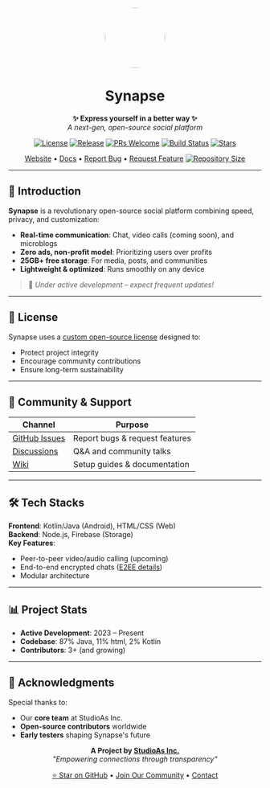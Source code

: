 <div align="center">
  <img src="https://i.postimg.cc/6QMqSrqB/20250810-190421.png" width="120" height="120" style="border-radius:50%">
  
  # Synapse
  
  **✨ Express yourself in a better way ✨**  
  *A next-gen, open-source social platform*

  [![License](https://img.shields.io/badge/license-Custom-blue.svg)](LICENSE.md)
  [![Release](https://img.shields.io/github/v/release/StudioAsInc/synapse-android?include_prereleases)](https://github.com/StudioAsInc/synapse-android/releases)
  [![PRs Welcome](https://img.shields.io/badge/PRs-welcome-brightgreen.svg)](CONTRIBUTE.md)
  [![Build Status](https://img.shields.io/github/actions/workflow/status/StudioAsInc/synapse-android/android.yml?label=build)](https://github.com/StudioAsInc/synapse-android/actions)
  [![Stars](https://img.shields.io/github/stars/StudioAsInc/synapse-android?style=social)](https://github.com/StudioAsInc/synapse-android/stargazers)

  [Website](https://dl-synapse.pages.dev) • [Docs](https://dl-synapse.pages.dev/docs) • [Report Bug](https://github.com/StudioAsInc/synapse-android/issues/new?template=bug_report.md) • [Request Feature](https://github.com/StudioAsInc/synapse-android/issues/new?template=feature_request.md)
[![Repository Size](https://img.shields.io/github/repo-size/StudioAsInc/synapse-android)](https://github.com/StudioAsInc/synapse-android)
</div>

---

## 🚀 Introduction  
**Synapse** is a revolutionary open-source social platform combining speed, privacy, and customization:  
- **Real-time communication**: Chat, video calls (coming soon), and microblogs  
- **Zero ads, non-profit model**: Prioritizing users over profits  
- **25GB+ free storage**: For media, posts, and communities  
- **Lightweight & optimized**: Runs smoothly on any device  

> 🔧 *Under active development – expect frequent updates!*  

---

## 📜 License  
Synapse uses a [custom open-source license](LICENSE.md) designed to:  
- Protect project integrity  
- Encourage community contributions  
- Ensure long-term sustainability  

---

## 💬 Community & Support  
| Channel | Purpose |
|---------|---------|
| [GitHub Issues](https://github.com/StudioAsInc/synapse-android/issues) | Report bugs & request features |
| [Discussions](https://github.com/StudioAsInc/synapse-android/discussions) | Q&A and community talks |
| [Wiki](https://github.com/StudioAsInc/synapse-android/wiki) | Setup guides & documentation |

---

## 🛠️ Tech Stacks
**Frontend**: Kotlin/Java (Android), HTML/CSS (Web)  
**Backend**: Node.js, Firebase (Storage)  
**Key Features**:  
- Peer-to-peer video/audio calling (upcoming)  
- End-to-end encrypted chats ([E2EE details](E2EE.md))  
- Modular architecture  

---

## 📊 Project Stats  
- **Active Development**: 2023 – Present  
- **Codebase**: 87% Java, 11% html, 2% Kotlin  
- **Contributors**: 3+ (and growing)  

---

## 🙏 Acknowledgments  
Special thanks to:  
- Our **core team** at StudioAs Inc.  
- **Open-source contributors** worldwide  
- **Early testers** shaping Synapse's future  

<div align="center">
  
  **A Project by [StudioAs Inc.](https://studioas.dev)**  
  *"Empowering connections through transparency"*  

  [⭐ Star on GitHub](https://github.com/StudioAsInc/synapse-android) • [Join Our Community](https://web-synapse.pages.dev) • [Contact](mailto:mashikahamed0@gmail.com)  

</div>